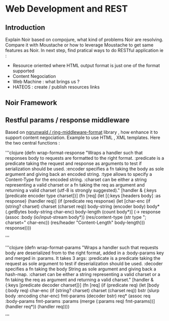 # Web Development and REST 

## Introduction

Explain Noir based on compojure, what kind of problems Noir are resolving. Compare it with Moustache or how to leverage Moustache to get same features as Noir.
In next step, find pratical ways to do RESTful application ie :

+ Resource oriented where HTML output format is just one of the format supported
+ Content Negociation 
+ Web Machine : what brings us ?
+ HATEOS : create / publish resources links

## Noir Framework

## Restful params / response middleware

Based on [ngrunwald / ring-middleware-format](https://github.com/ngrunwald/ring-middleware-format) library , how enhance it to support content negociation.
Example to use HTML , XML templates. Here the two central functions :

'''clojure
(defn wrap-format-response
  "Wraps a handler such that responses body to requests are formatted to the right format.
:predicate is a predicate taking the request and response as arguments to test if serialization should be used.
:encoder specifies a fn taking the body as sole argument and giving back an encoded string.
:type allows to specify a Content-Type for the encoded string.
:charset can be either a string representing a valid charset or a fn taking the req as argument and returning a valid charset (utf-8 is strongly suggested)."
  [handler & {:keys [predicate encoder type charset]}]
  (fn [req]
    (let [{:keys [headers body] :as response} (handler req)]
      (if (predicate req response)
        (let [char-enc (if (string? charset) charset (charset req))
              body-string (encoder body)
              body* (.getBytes body-string char-enc)
              body-length (count body*)]
          (-> response
              (assoc :body (io/input-stream body*))
              (res/content-type (str type "; charset=" char-enc))
              (res/header "Content-Length" body-length)))
        response))))

'''

'''clojure
(defn wrap-format-params
    "Wraps a handler such that requests body are deserialized from to the right format, added in a :body-params key and merged in :params. It takes 3 args:
:predicate is a predicate taking the request as sole argument to test if deserialization should be used.
:decoder specifies a fn taking the body String as sole argument and giving back a hash-map.
:charset can be either a string representing a valid charset or a fn taking the req as argument and returning a valid charset."
  [handler & {:keys [predicate decoder charset]}]
  (fn [req]
    (if (predicate req)
      (let [body (:body req)
            char-enc (if (string? charset) charset (charset req))
            bstr (slurp body :encoding char-enc)
            fmt-params (decoder bstr)
            req* (assoc req
                   :body-params fmt-params
                   :params (merge (:params req) fmt-params))]
        (handler req*))
      (handler req))))

'''